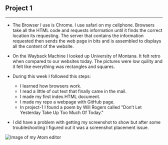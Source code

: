 ## Project 1
---

+ The Browser I use is Chrome. I use safari on my cellphone. Browsers take all the HTML code and requests information until it finds the correct location its requesting. The server that contains the information requested then sends the web page in bits and is assembled to displays all the content of the website.

+ On the Wayback Machine I looked up University of Montana. It felt retro when compared to our websites today. The pictures were low quility and it felt like everything was rectangles and squares.

+ During this week I followed this steps:
  * I learned how browsers work.
  * I read a little of out text that finally came in the mail.
  * I made my first index.HTML document.
  * I made my repo a webpage with GitHub page.
  * In project-1 I found a poem by Will Rogers called "Don’t Let Yesterday Take Up Too Much Of Today."

+ I did have a problem with getting my screenshot to show but after some troubleshooting I figured out it was a screenshot placement issue.

![Image of my Atom editor](./images/screenshot.png)
